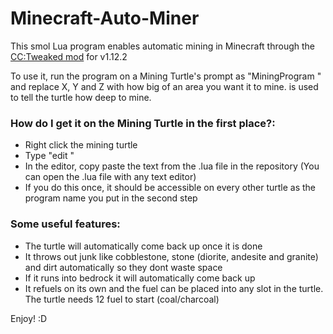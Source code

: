 # Minecraft-Auto-Miner
This smol Lua program enables automatic mining in Minecraft through the [CC:Tweaked mod](https://www.curseforge.com/minecraft/mc-mods/cc-tweaked) for v1.12.2
                 
To use it, run the program on a Mining Turtle's prompt as "MiningProgram <X> <Y> <Z>" and replace X, Y and Z with
how big of an area you want it to mine. <Z> is used to tell the turtle how deep to mine.
  
### How do I get it on the Mining Turtle in the first place?:
* Right click the mining turtle
* Type "edit <Put whatever program name you like>"
* In the editor, copy paste the text from the .lua file in the repository (You can open the .lua file with any text editor)
* If you do this once, it should be accessible on every other turtle as the program name you put in the second step 

### Some useful features:
* The turtle will automatically come back up once it is done
* It throws out junk like cobblestone, stone (diorite, andesite and granite) and dirt automatically so they dont waste space
* If it runs into bedrock it will automatically come back up
* It refuels on its own and the fuel can be placed into any slot in the turtle. The turtle needs 12 fuel to start (coal/charcoal)
      
Enjoy! :D
